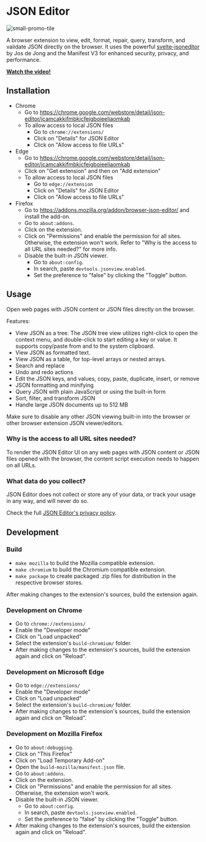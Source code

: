 # JSON Editor

![small-promo-tile](https://github.com/croespino/browser-json-editor/assets/6217775/ac369c8a-162f-43a3-ae56-ed2cda837b23)

A browser extension to view, edit, format, repair, query, transform, and validate JSON directly on the browser.
It uses the powerful [svelte-jsoneditor](https://github.com/josdejong/svelte-jsoneditor/) by Jos de Jong and the Manifest V3 for enhanced security, privacy, and performance.

**[Watch the video!](https://youtu.be/WnsLXRYOO0g)**

## Installation

- Chrome 
    - Go to https://chrome.google.com/webstore/detail/json-editor/jcamcakkifmbkjcfejgboieeliaomkab
    - To allow access to local JSON files
        - Go to `chrome://extensions/`
        - Click on "Details" for JSON Editor
        - Click on "Allow access to file URLs"
- Edge 
    - Go to https://chrome.google.com/webstore/detail/json-editor/jcamcakkifmbkjcfejgboieeliaomkab
    - Click on "Get extension" and then on "Add extension"
    - To allow access to local JSON files
        - Go to `edge://extension`
        - Click on "Details" for JSON Editor
        - Click on "Allow access to file URLs"
- Firefox 
    - Go to https://addons.mozilla.org/addon/browser-json-editor/ and install the add-on.
    - Go to `about:addons`.
    - Click on the extension.
    - Click on "Permissions" and enable the permission for all sites. Otherwise, the extension won't work. Refer to "Why is the access to all URL sites needed?" for more info.
    - Disable the built-in JSON viewer.
        - Go to `about:config`.
        - In search, paste `devtools.jsonview.enabled`.
        - Set the preference to "false" by clicking the "Toggle" button.

## Usage

Open web pages with JSON content or JSON files directly on the browser.

Features:
* View JSON as a tree. The JSON tree view utilizes right-click to open the context menu, and double-click to start editing a key or value. It supports copy/paste from and to the system clipboard.
* View JSON as formatted text.
* View JSON as a table, for top-level arrays or nested arrays.
* Search and replace
* Undo and redo actions
* Edit the JSON keys, and values, copy, paste, duplicate, insert, or remove
* JSON formatting and minifying
* Query JSON with plain JavaScript or using the built-in form
* Sort, filter, and transform JSON
* Handle large JSON documents up to 512 MB

Make sure to disable any other JSON viewing built-in into the browser or other browser extension JSON viewer/editors.


### Why is the access to all URL sites needed?

To render the JSON Editor UI on any web pages with JSON content or JSON files opened with the browser, the content script execution needs to happen on all URLs.

### What data do you collect?

JSON Editor does not collect or store any of your data, or track your usage in any way, and will never do so.

Check the full [JSON Editor's privacy policy](https://github.com/croespino/browser-json-editor/blob/master/PRIVACY.md).

## Development

### Build

- `make mozilla` to build the Mozilla compatible extension.
- `make chromium` to build the Chromium compatible extension.
- `make package` to create packaged .zip files for distribution in the respective browser stores.

After making changes to the extension's sources, build the extension again.

### Development on Chrome

- Go to `chrome://extensions/`
- Enable the "Developer mode"
- Click on "Load unpacked"
- Select the extension's `build-chromium/` folder.
- After making changes to the extension's sources, build the extension again and click on "Reload".

### Development on Microsoft Edge

- Go to `edge://extensions/`
- Enable the "Developer mode"
- Click on "Load unpacked"
- Select the extension's `build-chromium/` folder.
- After making changes to the extension's sources, build the extension again and click on "Reload".

### Development on Mozilla Firefox

- Go to `about:debugging`.
- Click on "This Firefox"
- Click on "Load Temporary Add-on"
- Open the `build-mozilla/manifest.json` file.
- Go to `about:addons`.
- Click on the extension.
- Click on "Permissions" and enable the permission for all sites. Otherwise, the extension won't work.
- Disable the built-in JSON viewer.
    - Go to `about:config`.
    - In search, paste `devtools.jsonview.enabled`.
    - Set the preference to "false" by clicking the "Toggle" button.
- After making changes to the extension's sources, build the extension again and click on "Reload".
